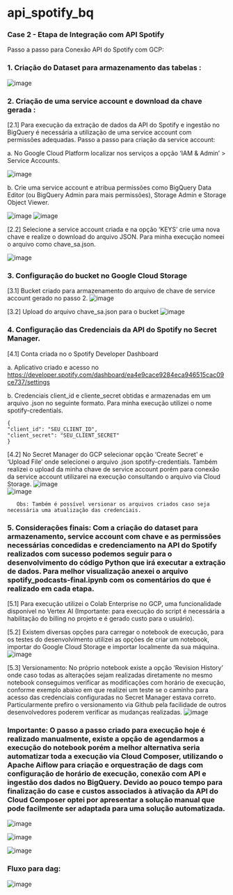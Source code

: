 # api_spotify_bq
### Case 2 - Etapa de Integração com API Spotify

Passo a passo para Conexão API do Spotify com GCP:

### 1. Criação do Dataset para armazenamento das tabelas :

![image](https://github.com/user-attachments/assets/8e710469-f056-4feb-a607-d3909bc8256a)

### 2. Criação de uma service account e download da chave gerada :

[2.1] Para execução da extração de dados da API do Spotify e ingestão no BigQuery é necessária a utilização de uma service account com permissões adequadas.
       Passo a passo para criação da service account:
    	
a. No Google Cloud Platform localizar nos serviços a opção ‘IAM & Admin’ > Service Accounts.
	 
![image](https://github.com/user-attachments/assets/b072fa81-0f2e-4ef7-bfff-3ed63852f49b) 


b. Crie uma service account e atribua permissões como  BigQuery Data Editor (ou BigQuery Admin para mais permissões), Storage Admin e Storage Object Viewer.

![image](https://github.com/user-attachments/assets/73540af3-9548-4dfa-b2ec-3d412eac1009)
![image](https://github.com/user-attachments/assets/ddfe5b6d-c0ae-4d77-93ea-2d2c5ba5bd48)

[2.2] Selecione a service account criada e na opção ‘KEYS’ crie uma nova chave e realize o download do arquivo JSON. Para minha execução nomeei o arquivo como chave_sa.json.
		
![image](https://github.com/user-attachments/assets/e2cadc0b-7ef9-4548-8e7a-5fecaace26ad)

### 3. Configuração do bucket no Google Cloud Storage

[3.1]  Bucket criado para armazenamento do arquivo de chave de service account gerado no passo 2.
![image](https://github.com/user-attachments/assets/4d39ed4b-f465-42f0-8e7b-4860ddccb7a8)

[3.2] Upload do arquivo chave_sa.json para o bucket
![image](https://github.com/user-attachments/assets/43e2dccf-837d-4b25-bc27-3f5ea6242730)


### 4. Configuração das Credenciais da API do Spotify no Secret Manager.

[4.1] Conta criada no o Spotify Developer Dashboard

a. Aplicativo criado e acesso no https://developer.spotify.com/dashboard/ea4e9cace9284eca946515cac09ce737/settings 

b. Credenciais client_id e cliente_secret obtidas e armazenadas em um arquivo .json no seguinte formato. Para minha execução utilizei o nome spotify-credentials.

  
```
{
"client_id": "SEU_CLIENT_ID",
"client_secret": "SEU_CLIENT_SECRET"
}
```


[4.2] No Secret Manager do GCP selecionar opção ‘Create Secret' e ‘Upload File’ onde selecionei o arquivo .json spotify-credentials. Também realizei o upload da minha chave de service account porém para conexão da service account utilizarei na execução consultando o arquivo via Cloud Storage.
        ![image](https://github.com/user-attachments/assets/247107de-8481-4417-93c4-f77cb88b4555)  
		![image](https://github.com/user-attachments/assets/3d12d65f-ac8c-4c81-939d-fcc7344411cf)

 	   Obs: Também é possível versionar os arquivos criados caso seja necessária uma atualização das credenciais.

### 5. Considerações finais: Com a criação do dataset para armazenamento, service account com chave e as permissões necessárias concedidas e credenciamento na API do Spotify realizados com sucesso podemos seguir para o desenvolvimento do código Python que irá executar a extração de dados. Para melhor visualização anexei o arquivo spotify_podcasts-final.ipynb  com os comentários do que é realizado em cada etapa.

[5.1] Para execução utilizei o Colab Enterprise no GCP, uma funcionalidade disponível no Vertex AI (Importante: para execução do script  é necessária a habilitação do billing no projeto e é gerado custo para o usuário).

[5.2] Existem diversas opções para carregar o notebook de execução, para os testes do desenvolvimento utilizei as opções de criar um notebook, importar do Google Cloud Storage e importar localmente da sua máquina.
![image](https://github.com/user-attachments/assets/135d996e-e9e7-4660-9ade-c3f5accabddd)

[5.3] Versionamento: No próprio notebook existe a opção ‘Revision History’ onde caso todas as alterações sejam realizadas diretamente no mesmo notebook conseguimos verificar as modificações com horário de execução, conforme exemplo abaixo em que realizei um teste se o caminho para acesso das credenciais configuradas no Secret Manager estava correto. Particularmente prefiro o versionamento via Github pela facilidade de outros desenvolvedores poderem verificar as mudanças realizadas.
![image](https://github.com/user-attachments/assets/8e65e464-8438-4075-a807-dab7b023ed3a)


### Importante: O passo a passo criado para execução hoje é realizado manualmente, existe a opção de agendarmos a execução do notebook porém a melhor alternativa seria automatizar toda a execução via Cloud Composer, utilizando o Apache Aiflow para criação e orquestração de dags com configuração de horário de execução, conexão com API e ingestão dos dados no BigQuery. Devido ao pouco tempo para finalização do case e custos associados à ativação da API do Cloud Composer optei por apresentar a solução manual que pode facilmente ser adaptada para uma solução automatizada. 
![image](https://github.com/user-attachments/assets/9e14a8d5-d2aa-424c-8662-1ad0a297124b)

![image](https://github.com/user-attachments/assets/02cd43a5-3b48-4baf-baa0-684079db5037)

![image](https://github.com/user-attachments/assets/6e8b3cfb-2f5c-47fe-86d1-37bc26da0348)


### Fluxo para dag:

![image](https://github.com/user-attachments/assets/aa411719-d702-4001-976a-c7696338e2cd)

